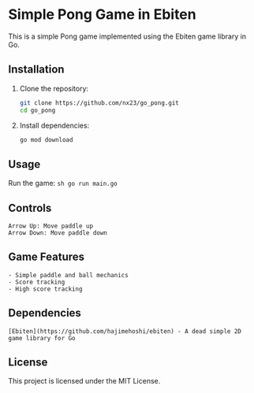 # Simple Pong Game in Ebiten

This is a simple Pong game implemented using the Ebiten game library in Go.

## Installation

1. Clone the repository:
    ```sh
    git clone https://github.com/nx23/go_pong.git
    cd go_pong
    ```

2. Install dependencies:
    ```sh
    go mod download
    ```

## Usage

Run the game:
    ```sh
    go run main.go
    ```

## Controls
    Arrow Up: Move paddle up
    Arrow Down: Move paddle down

## Game Features
    - Simple paddle and ball mechanics
    - Score tracking
    - High score tracking

## Dependencies
    [Ebiten](https://github.com/hajimehoshi/ebiten) - A dead simple 2D game library for Go

## License
This project is licensed under the MIT License.
